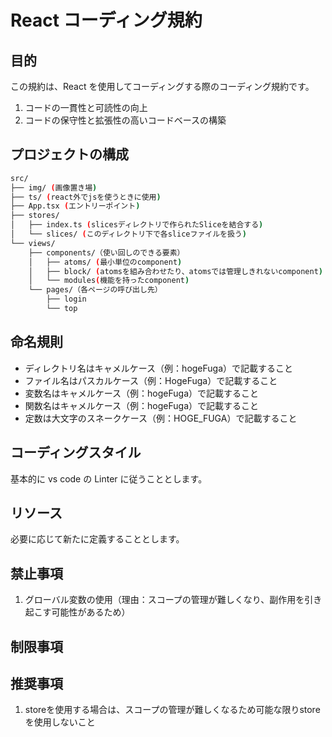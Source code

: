# React コーディング規約

## 目的

この規約は、React を使用してコーディングする際のコーディング規約です。

1. コードの一貫性と可読性の向上
2. コードの保守性と拡張性の高いコードベースの構築

## プロジェクトの構成

```bash
src/
├── img/ (画像置き場)
├── ts/ (react外でjsを使うときに使用)
├── App.tsx (エントリーポイント)
├── stores/
│   ├── index.ts (slicesディレクトリで作られたSliceを結合する)
│   └── slices/ (このディレクトリ下で各sliceファイルを扱う)
└── views/
    ├── components/（使い回しのできる要素）
    │   ├── atoms/ (最小単位のcomponent)
    │   ├── block/ (atomsを組み合わせたり、atomsでは管理しきれないcomponent)
    │   └── modules(機能を持ったcomponent)
    └── pages/（各ページの呼び出し先）
        ├── login
        └── top
```

## 命名規則
- ディレクトリ名はキャメルケース（例：hogeFuga）で記載すること
- ファイル名はパスカルケース（例：HogeFuga）で記載すること
- 変数名はキャメルケース（例：hogeFuga）で記載すること
- 関数名はキャメルケース（例：hogeFuga）で記載すること
- 定数は大文字のスネークケース（例：HOGE_FUGA）で記載すること
## コーディングスタイル

基本的に vs code の Linter に従うこととします。

## リソース

必要に応じて新たに定義することとします。

## 禁止事項
1. グローバル変数の使用（理由：スコープの管理が難しくなり、副作用を引き起こす可能性があるため）

## 制限事項

## 推奨事項
1. storeを使用する場合は、スコープの管理が難しくなるため可能な限りstoreを使用しないこと
